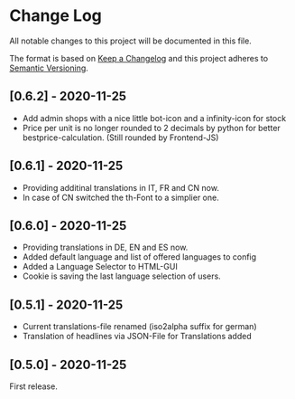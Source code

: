 # Change Log

All notable changes to this project will be documented in this file.
 
The format is based on [Keep a Changelog](http://keepachangelog.com/)
and this project adheres to [Semantic Versioning](http://semver.org/).
 
## [0.6.2] - 2020-11-25

- Add admin shops with a nice little bot-icon and a infinity-icon for stock
- Price per unit is no longer rounded to 2 decimals by python for better bestprice-calculation. (Still rounded by Frontend-JS)

## [0.6.1] - 2020-11-25

- Providing additinal translations in IT, FR and CN now.
- In case of CN switched the th-Font to a simplier one.

## [0.6.0] - 2020-11-25

- Providing translations in DE, EN and ES now.
- Added default language and list of offered languages to config
- Added a Language Selector to HTML-GUI
- Cookie is saving the last language selection of users.

## [0.5.1] - 2020-11-25

- Current translations-file renamed (iso2alpha suffix for german)
- Translation of headlines via JSON-File for Translations added

## [0.5.0] - 2020-11-25
  
First release.